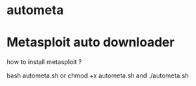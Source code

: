 # autometa

# Metasploit auto downloader

how to install metasploit ?

bash autometa.sh or chmod +x autometa.sh and ./autometa.sh
